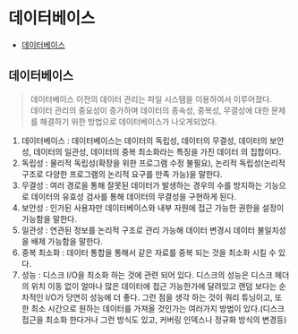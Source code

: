 # 데이터베이스

- [데이터베이스](#데이터베이스)

## 데이터베이스

> 데이터베이스 이전의 데이터 관리는 파일 시스템을 이용하여서 이루어졌다.  
> 데이터 관리의 중요성이 증가하며 데이터의 종속성, 중복성, 무결성에 대한 문제를 해결하기 위한 방법으로 데이터베이스가 나오게되었다.

1. 데이터베이스 : 데이터베이스는 데이터의 독립성, 데이터의 무결성, 데이터의 보안성, 데이터의 일관성, 데이터의 중복 최소화라는 특징을 가진 데이터 의 집합이다.
2. 독립성 : 물리적 독립성(확장을 위한 프로그램 수정 불필요), 논리적 독립성(논리적 구조로 다양한 프로그램의 논리적 요구를 만족 가능)을 말한다.
3. 무결성 : 여러 경로을 통해 잘못된 데이터가 발생하는 경우의 수를 방지하는 기능으로 데이터의 유효성 검사를 통해 데이터의 무결성을 구현하게 된다.
4. 보안성 : 인가된 사용자만 데이터베이스와 내부 자원에 접근 가능한 권한을 설정이 가능함을 말한다.
5. 일관성 : 연관된 정보를 논리적 구조로 관리 가능해 데이터 변경시 데이터 불일치성을 배제 가능함을 말한다.
6. 중복 최소화 : 데이터 통합을 통해서 같은 자료를 중복 되는 것을 최소화 시킬 수 있다.
7. 성능 : 디스크 I/O을 최소화 하는 것에 관련 되어 있다. 디스크의 성능은 디스크 헤더의 위치 이동 없이 얼마나 많은 데이터에 접근 가능한가에 달려있고 랜덤 보다는 순차적인 I/O가 당연히 성능에 더 좋다. 그런 점을 생각 하는 것이 쿼리 튜닝이고, 또 한 최소 시간으로 원하는 데이터를 가져올 것인가는 여러가지 방법이 있다.(디스크 접근을 최소화 한다거나 그런 방식도 있고, 커버링 인덱스나 정규화 방식의 변경등)